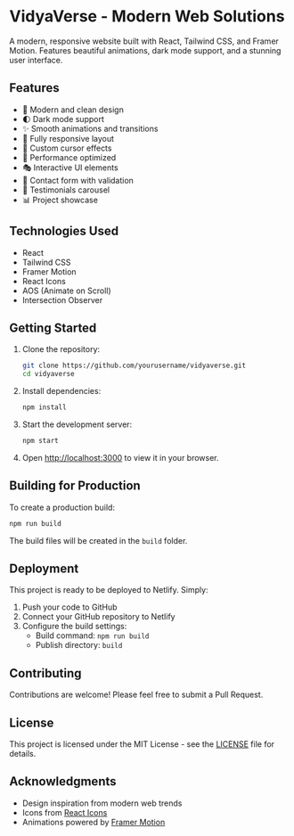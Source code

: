 # VidyaVerse - Modern Web Solutions

A modern, responsive website built with React, Tailwind CSS, and Framer Motion. Features beautiful animations, dark mode support, and a stunning user interface.

## Features

- 🎨 Modern and clean design
- 🌓 Dark mode support
- ✨ Smooth animations and transitions
- 📱 Fully responsive layout
- 🎯 Custom cursor effects
- 🚀 Performance optimized
- 🎭 Interactive UI elements
- 📝 Contact form with validation
- 🌟 Testimonials carousel
- 📊 Project showcase

## Technologies Used

- React
- Tailwind CSS
- Framer Motion
- React Icons
- AOS (Animate on Scroll)
- Intersection Observer

## Getting Started

1. Clone the repository:
   ```bash
   git clone https://github.com/yourusername/vidyaverse.git
   cd vidyaverse
   ```

2. Install dependencies:
   ```bash
   npm install
   ```

3. Start the development server:
   ```bash
   npm start
   ```

4. Open [http://localhost:3000](http://localhost:3000) to view it in your browser.

## Building for Production

To create a production build:

```bash
npm run build
```

The build files will be created in the `build` folder.

## Deployment

This project is ready to be deployed to Netlify. Simply:

1. Push your code to GitHub
2. Connect your GitHub repository to Netlify
3. Configure the build settings:
   - Build command: `npm run build`
   - Publish directory: `build`

## Contributing

Contributions are welcome! Please feel free to submit a Pull Request.

## License

This project is licensed under the MIT License - see the [LICENSE](LICENSE) file for details.

## Acknowledgments

- Design inspiration from modern web trends
- Icons from [React Icons](https://react-icons.github.io/react-icons/)
- Animations powered by [Framer Motion](https://www.framer.com/motion/) 
